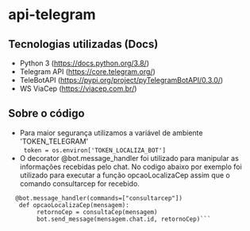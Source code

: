 # api-telegram


## Tecnologias utilizadas (Docs)
  * Python 3 (https://docs.python.org/3.8/)
  * Telegram API (https://core.telegram.org/)
  * TeleBotAPI (https://pypi.org/project/pyTelegramBotAPI/0.3.0/)
  * WS ViaCep (https://viacep.com.br/)
  
## Sobre o código
  * Para maior segurança utilizamos a variável de ambiente 'TOKEN_TELEGRAM'<br>
    ``` token = os.environ['TOKEN_LOCALIZA_BOT']```
  * O decorator @bot.message_handler foi utilizado para manipular as informações recebidas pelo chat. No codigo abaixo por exemplo foi utilizado para executar a função opcaoLocalizaCep assim que o comando consultarcep for recebido.<br>
  ```
    @bot.message_handler(commands=["consultarcep"])
     def opcaoLocalizaCep(mensagem):
          retornoCep = consultaCep(mensagem)
          bot.send_message(mensagem.chat.id, retornoCep)```
    
